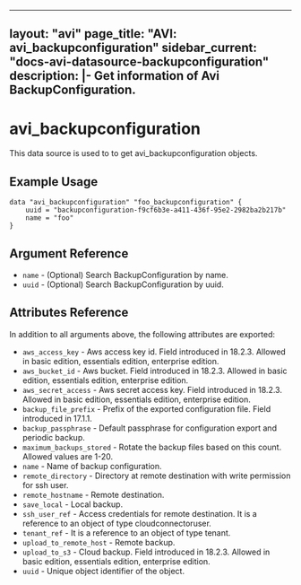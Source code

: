 <!--
    Copyright 2021 VMware, Inc.
    SPDX-License-Identifier: Mozilla Public License 2.0
-->
---
layout: "avi"
page_title: "AVI: avi_backupconfiguration"
sidebar_current: "docs-avi-datasource-backupconfiguration"
description: |-
  Get information of Avi BackupConfiguration.
---

# avi_backupconfiguration

This data source is used to to get avi_backupconfiguration objects.

## Example Usage

```hcl
data "avi_backupconfiguration" "foo_backupconfiguration" {
    uuid = "backupconfiguration-f9cf6b3e-a411-436f-95e2-2982ba2b217b"
    name = "foo"
}
```

## Argument Reference

* `name` - (Optional) Search BackupConfiguration by name.
* `uuid` - (Optional) Search BackupConfiguration by uuid.

## Attributes Reference

In addition to all arguments above, the following attributes are exported:

* `aws_access_key` - Aws access key id. Field introduced in 18.2.3. Allowed in basic edition, essentials edition, enterprise edition.
* `aws_bucket_id` - Aws bucket. Field introduced in 18.2.3. Allowed in basic edition, essentials edition, enterprise edition.
* `aws_secret_access` - Aws secret access key. Field introduced in 18.2.3. Allowed in basic edition, essentials edition, enterprise edition.
* `backup_file_prefix` - Prefix of the exported configuration file. Field introduced in 17.1.1.
* `backup_passphrase` - Default passphrase for configuration export and periodic backup.
* `maximum_backups_stored` - Rotate the backup files based on this count. Allowed values are 1-20.
* `name` - Name of backup configuration.
* `remote_directory` - Directory at remote destination with write permission for ssh user.
* `remote_hostname` - Remote destination.
* `save_local` - Local backup.
* `ssh_user_ref` - Access credentials for remote destination. It is a reference to an object of type cloudconnectoruser.
* `tenant_ref` - It is a reference to an object of type tenant.
* `upload_to_remote_host` - Remote backup.
* `upload_to_s3` - Cloud backup. Field introduced in 18.2.3. Allowed in basic edition, essentials edition, enterprise edition.
* `uuid` - Unique object identifier of the object.

